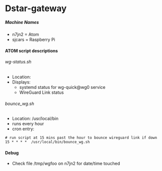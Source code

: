 # Dstar-gateway

##### Machine Names

* n7jn2 = Atom
* sjcars = Raspberry Pi

#### ATOM script descriptions

###### wg-status.sh
* Location:
* Displays:
  * systemd status for wg-quick@wg0 service
  * WireGuard Link status

###### bounce_wg.sh
* Location: /usr/local/bin
* runs every hour
* cron entry:
```
# run script at 15 mins past the hour to bounce wireguard link if down
15 * * * * 	/usr/local/bin/bounce_wg.sh
```

#### Debug
* Check file /tmp/wgfoo on n7jn2 for date/time touched
